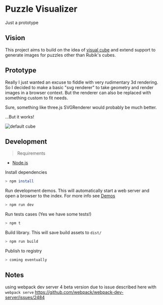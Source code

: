 # Puzzle Visualizer
Just a prototype

## Vision
This project aims to build on the idea of [visual cube](https://github.com/tdecker91/visualcube) and extend support to generate images for puzzles other than Rubik's cubes.


## Prototype
Really I just wanted an excuse to fiddle with very rudimentary 3d rendering. So I decided to make a basic "svg renderer" to take geometry and render images in a browser context. But the renderer can also be replaced with something custom to fit needs. 

Sure, something like three.js SVGRenderer would probably be much better. 

...But it works!

![default cube](https://raw.githubusercontent.com/tdecker91/puzzle-visualizer/master/assets/svg-cube.gif)

## Development

> Requirements

  * [Node.js](nodejs.org)

Install dependencies

```bash
> npm install
```

Run development demos. This will automatically start a web server and open a browser to the index. For more info see [Demos](src/demos/README.md)

```bash
> npm run dev
```

Run tests cases (Yes we have some tests!)
```bash
> npm t
```

Build library. This will save build assets to `dist/`

```bash
> npm run build
```

Publish to registry
```bash
> coming eventually
```

## Notes
using webpack dev server 4 beta version due to issue described here with `webpack serve` https://github.com/webpack/webpack-dev-server/issues/2484

